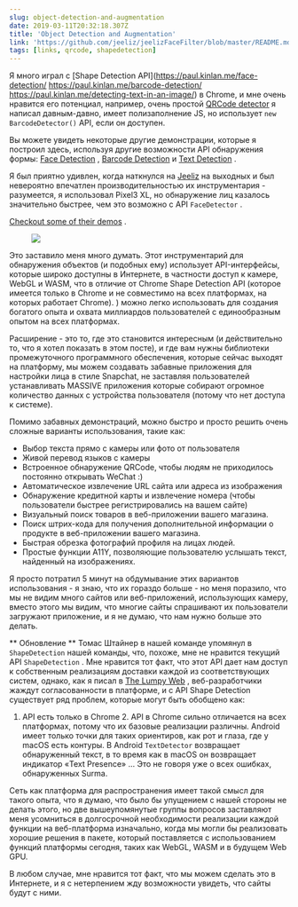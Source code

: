 ```yaml
---
slug: object-detection-and-augmentation
date: 2019-03-11T20:32:18.307Z
title: 'Object Detection and Augmentation'
link: 'https://github.com/jeeliz/jeelizFaceFilter/blob/master/README.md#features'
tags: [links, qrcode, shapedetection]
---
```

Я много играл с [Shape Detection API](https://paul.kinlan.me/face-detection/ https://paul.kinlan.me/barcode-detection/ https://paul.kinlan.me/detecting-text-in-an-image/) в Chrome, и мне очень нравится его потенциал, например, очень простой [QRCode detector](https://qrsnapper.com) я написал давным-давно, имеет полизаполнение JS, но использует `new BarcodeDetector()` API, если он доступен.

Вы можете увидеть некоторые другие демонстрации, которые я построил здесь, используя другие возможности API обнаружения формы: [Face Detection](https://paul.kinlan.me/face-detection/) , [Barcode Detection](https://paul.kinlan.me/barcode-detection/) и [Text Detection](https://paul.kinlan.me/detecting-text-in-an-image/) .

Я был приятно удивлен, когда наткнулся на [Jeeliz](https://jeeliz.com) на выходных и был невероятно впечатлен производительностью их инструментария - разумеется, я использовал Pixel3 XL, но обнаружение лиц казалось значительно быстрее, чем это возможно с API `FaceDetector` .

[Checkout some of their demos](https://jeeliz.com/sunglasses) .

<figure>
  <img src="/images/2019-03-11-object-detection-and-augmentation.jpeg">
</figure>

Это заставило меня много думать. Этот инструментарий для обнаружения объектов (и подобных ему) использует API-интерфейсы, которые широко доступны в Интернете, в частности доступ к камере, WebGL и WASM, что в отличие от Chrome Shape Detection API (которое имеется только в Chrome и не совместимо на всех платформах, на которых работает Chrome). ) можно легко использовать для создания богатого опыта и охвата миллиардов пользователей с единообразным опытом на всех платформах.

Расширение - это то, где это становится интересным (и действительно то, что я хотел показать в этом посте), и где вам нужны библиотеки промежуточного программного обеспечения, которые сейчас выходят на платформу, мы можем создавать забавные приложения для настройки лица в стиле Snapchat, не заставляя пользователей устанавливать MASSIVE приложения которые собирают огромное количество данных с устройства пользователя (потому что нет доступа к системе).

Помимо забавных демонстраций, можно быстро и просто решить очень сложные варианты использования, такие как:

* Выбор текста прямо с камеры или фото от пользователя
* Живой перевод языков с камеры
* Встроенное обнаружение QRCode, чтобы людям не приходилось постоянно открывать WeChat :)
* Автоматическое извлечение URL сайта или адреса из изображения
* Обнаружение кредитной карты и извлечение номера (чтобы пользователи быстрее регистрировались на вашем сайте)
* Визуальный поиск товаров в веб-приложении вашего магазина.
* Поиск штрих-кода для получения дополнительной информации о продукте в веб-приложении вашего магазина.
* Быстрая обрезка фотографий профиля на лицах людей.
* Простые функции A11Y, позволяющие пользователю услышать текст, найденный на изображениях.

Я просто потратил 5 минут на обдумывание этих вариантов использования - я знаю, что их гораздо больше - но меня поразило, что мы не видим много сайтов или веб-приложений, использующих камеру, вместо этого мы видим, что многие сайты спрашивают их пользователи загружают приложение, и я не думаю, что нам нужно больше это делать.

** Обновление ** Томас Штайнер в нашей команде упомянул в `ShapeDetection` нашей команды, что, похоже, мне не нравится текущий API `ShapeDetection` . Мне нравится тот факт, что этот API дает нам доступ к собственным реализациям доставки каждой из соответствующих систем, однако, как я писал в [The Lumpy Web](/the-lumpy-web/) , веб-разработчики жаждут согласованности в платформе, и с API Shape Detection существует ряд проблем, которые могут быть обобщено как:

1. API есть только в Chrome 2. API в Chrome сильно отличается на всех платформах, потому что их базовые реализации различны. Android имеет только точки для таких ориентиров, как рот и глаза, где у macOS есть контуры. В Android `TextDetector` возвращает обнаруженный текст, в то время как в macOS он возвращает индикатор «Text Presence» ... Это не говоря уже о всех ошибках, обнаруженных Surma.

Сеть как платформа для распространения имеет такой смысл для такого опыта, что я думаю, что было бы упущением с нашей стороны не делать этого, но две вышеупомянутые группы вопросов заставляют меня усомниться в долгосрочной необходимости реализации каждой функции на веб-платформа изначально, когда мы могли бы реализовать хорошие решения в пакете, который поставляется с использованием функций платформы сегодня, таких как WebGL, WASM и в будущем Web GPU.

В любом случае, мне нравится тот факт, что мы можем сделать это в Интернете, и я с нетерпением жду возможности увидеть, что сайты будут с ними.
